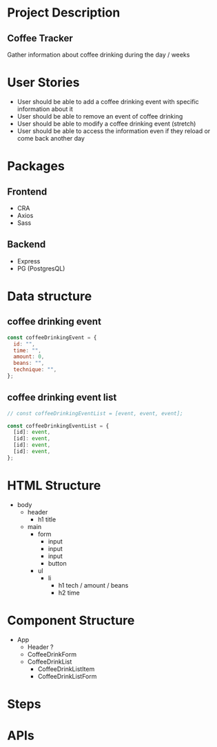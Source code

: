 # Project Description

## Coffee Tracker

Gather information about coffee drinking during the day / weeks

# User Stories

- User should be able to add a coffee drinking event with specific information about it
- User should be able to remove an event of coffee drinking
- User should be able to modify a coffee drinking event (stretch)
- User should be able to access the information even if they reload or come back another day

# Packages

## Frontend

- CRA
- Axios
- Sass

## Backend

- Express
- PG (PostgresQL)

# Data structure

## coffee drinking event

```jsx
const coffeeDrinkingEvent = {
  id: "",
  time: "",
  amount: 0,
  beans: "",
  technique: "",
};
```

## coffee drinking event list

```jsx
// const coffeeDrinkingEventList = [event, event, event];

const coffeeDrinkingEventList = {
  [id]: event,
  [id]: event,
  [id]: event,
  [id]: event,
};
```

# HTML Structure

- body
  - header
    - h1 title
  - main
    - form
      - input
      - input
      - input
      - button
    - ul
      - li
        - h1 tech / amount / beans
        - h2 time

# Component Structure

- App
  - Header ?
  - CoffeeDrinkForm
  - CoffeeDrinkList
    - CoffeeDrinkListItem
    - CoffeeDrinkListForm

# Steps

# APIs
